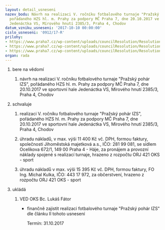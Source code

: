 ```yaml
---
layout: detail_usneseni
nazev_bodu: Návrh na realizaci V. ročníku fotbalového turnaje "Pražský pohár IZS",
  pořádaného HZS hl. m. Prahy za podpory MČ Praha 7, dne 20.10.2017 ve sportovní hale
  Jedenáctka VS, Mírového hnutí 2385/3, Praha 4, Chodov
datum_vzniku_usneseni: '2017-10-10 00:00:00'
cislo_usneseni: '0912/17-R'
prilohy:
- https://www.praha7.cz/wp-content/uploads/councilResolution/Resolutions/29561/export/M2D_PoharIZS_ArenaSparta_2017_V~255921.doc
- https://www.praha7.cz/wp-content/uploads/councilResolution/Resolutions/29561/export/Zapis_7_jednani_SK_24_07_2017~255920.pdf
- https://www.praha7.cz/wp-content/uploads/councilResolution/Resolutions/29561/export/export~295117.pdf
organ: rada
---
```

<ol id="urzList" class="urzList_view"><li id="" class="urzClass1"><span name="1">bere na vědomí</span><ol class="urzOlClass"><li style="text-align: left;" id="" class="urzClass2"><span><p>návrh na realizaci V. ročníku fotbalového turnaje "Pražský pohár IZS", pořádaného HZS hl. m. Prahy za podpory MČ Praha 7, dne 20.10.2017 ve sportovní hale Jedenáctka VS, Mírového hnutí 2385/3, Praha 4, Chodov<br></p></span></li></ol></li><li id="" class="urzClass1"><span name="24">schvaluje</span><ol id="" class="urzOlClass"><li style="text-align: left;" id="" class="urzClass2"><span><p>realizaci V. ročníku fotbalového turnaje "Pražský pohár IZS", pořádaného HZS hl. m. Prahy za podpory MČ Praha 7, dne 20.10.2017 ve sportovní hale Jedenáctka VS, Mírového hnutí 2385/3, Praha 4, Chodov</p></span></li><li style="text-align: left;" id="" class="urzClass2"><span><p>úhradu nákladů, v max. výši 11 400 Kč vč. DPH, formou faktury, společnosti Jihoměstská majetková a.s., IČO: 281 99 081, se sídlem Ocelíkova 672/1, 149 00 Praha 4 - Háje, za pronájem a provozní náklady spojené s realizací turnaje, hrazeno z rozpočtu ORJ 421 OKS - sport</p></span></li><li style="text-align: left;" id="" class="urzClass2"><span><p>úhradu nákladů v max. výši&nbsp;15 395 Kč vč. DPH, formou faktury, FO Ing. Michal Kulka, IČO: 443 17 972, za občerstvení, hrazeno z rozpočtu ORJ 421 OKS - sport</p></span></li></ol></li><li class="urzClass1" id="urzUkoly"><span name="1">ukládá</span><ol class="urzOlClass"><li class="urzClass2"><span><p>VED OKS Bc. Lukáš Fátor</p></span><ul class="urzUlClass"><li class="urzClass3"><span><p>finančně zajistit realizaci fotbalového turnaje "Pražský pohár IZS" dle článku II tohoto usnesení</p></span><span class="urzUkolTermin">  Termín:&nbsp;31.10.2017</span></li></ul></li></ol></li></ol>
